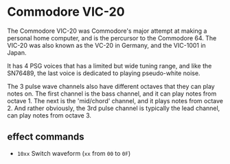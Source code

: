 # Commodore VIC-20

The Commodore VIC-20 was Commodore's major attempt at making a personal home computer, and is the percursor to the Commodore 64. The VIC-20 was also known as the VC-20 in Germany, and the VIC-1001 in Japan.

It has 4 PSG voices that has a limited but wide tuning range, and like the SN76489, the last voice is dedicated to playing pseudo-white noise.

The 3 pulse wave channels also have different octaves that they can play notes on. The first channel is the bass channel, and it can play notes from octave 1. The next is the 'mid/chord' channel, and it plays notes from octave 2. And rather obviously, the 3rd pulse channel is typically the lead channel, can play notes from octave 3.

## effect commands

 - `10xx` Switch waveform (`xx` from `00` to `0F`)